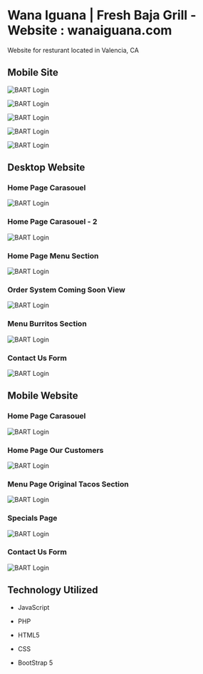 # Wana Iguana | Fresh Baja Grill - Website : wanaiguana.com 

Website for resturant located in Valencia, CA

## Mobile Site 

![BART Login](/github-pics/wana-iquana-mobile-3.png?raw=true "Home Page Carasouel")

![BART Login](/github-pics/wana-iquana-mobile-5.png?raw=true "Home Page Carasouel")

![BART Login](/github-pics/wana-iquana-mobile-4.png?raw=true "Home Page Carasouel")

![BART Login](/github-pics/wana-iquana-mobile-1.png?raw=true "Home Page Carasouel")

![BART Login](/github-pics/wana-iquana-mobile-2.png?raw=true "Home Page Carasouel")



## Desktop Website

### Home Page Carasouel

![BART Login](/github-pics/wana-pic-1.png?raw=true "Home Page Carasouel")

### Home Page Carasouel - 2

![BART Login](/github-pics/wana-pic-2.png?raw=true "Home Page Carasouel 2")

### Home Page Menu Section

![BART Login](/github-pics/wana-pic-3.png?raw=true "Home Page Menu Section")

### Order System Coming Soon View

![BART Login](/github-pics/wana-pic-4.png?raw=true "Order System Coming Soon View")

### Menu Burritos Section

![BART Login](/github-pics/wana-pic-5.png?raw=true "Menu Burritos Section")

### Contact Us Form 

![BART Login](/github-pics/wana-pic-6.png?raw=true "Contact Us Form")

## Mobile Website

### Home Page Carasouel

![BART Login](/github-pics/wana-pic-9.png?raw=true "Home Page Carasouel")

### Home Page Our Customers

![BART Login](/github-pics/wana-pic-10.png?raw=true "Home Page Our Customers")

### Menu Page Original Tacos Section

![BART Login](/github-pics/wana-pic-7.png?raw=true "Menu Page Original Tacos Section")

### Specials Page 

![BART Login](/github-pics/wana-pic-8.png?raw=true "Specials Page")

### Contact Us Form 

![BART Login](/github-pics/wana-pic-11.png?raw=true "Contact Us Form")

## Technology Utilized

* JavaScript

* PHP

* HTML5

* CSS

* BootStrap 5
